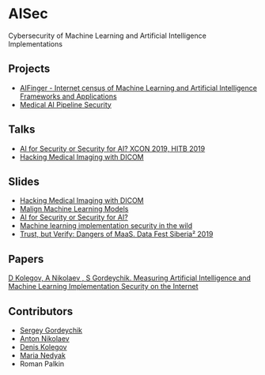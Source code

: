 # AISec

Cybersecurity of Machine Learning and Artificial Intelligence Implementations

## Projects
* [AIFinger - Internet census of Machine Learning and Artificial Intelligence Frameworks and Applications](AI%20Finger/)
* [Medical AI Pipeline Security](../../../dicom)

## Talks
* [AI for Security or Security for AI? XCON 2019, HITB 2019](https://www.youtube.com/watch?v=4j8XOMjjkyo)
* [Hacking Medical Imaging with DICOM](https://www.youtube.com/watch?v=8eXrZLTgy6Q&t=8460)

## Slides
* [Hacking Medical Imaging with DICOM](slides/zn-2019-hm.pdf)
* [Malign Machine Learning Models](slides/zn-2019-malignml.pdf)
* [AI for Security or Security for AI?](slides/AI%20Security%20-%20Sergei%20-%20HITB%20-small.pdf)
* [Machine learning implementation security in the wild](slides/aisec-poc-2019.pdf)
* [Trust, but Verify: Dangers of MaaS. Data Fest Siberia² 2019](slides/datafest-siberia-2019.pdf)  

## Papers
[D Kolegov, A Nikolaev , S Gordeychik. Measuring Artificial Intelligence and Machine Learning Implementation Security on the Internet](slides/AIMLInternetCensus2.pdf)

## Contributors
* [Sergey Gordeychik](https://twitter.com/scadasl)
* [Anton Nikolaev](https://github.com/manmolecular)
* [Denis Kolegov](https://twitter.com/dnkolegov)
* [Maria Nedyak](https://twitter.com/mariya_ns)
* Roman Palkin
